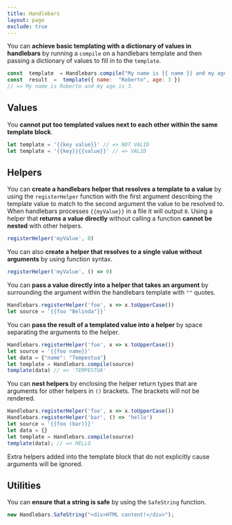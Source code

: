 ```yaml
---
title: Handlebars
layout: page
exclude: true
---
```


You can **achieve basic templating with a dictionary of values in handlebars** by running a `compile` on a handlebars template and then passing a dictionary of values to fill in to the `template`.
```js
const  template  = Handlebars.compile("My name is {{ name }} and my age is {{ age }}.")
const  result  =  template({ name:  "Roberto", age: 3 })
// => My name is Roberto and my age is 3.
```

## Values

You **cannot put too templated values next to each other within the same template block**.
```js
let template = '{{key value}}' // => NOT VALID
let template = '{{key}}{{value}}' // => VALID
```

## Helpers

You can **create a handlebars helper that resolves a template to a value** by using the `registerHelper` function with the first argument describing the template value to match to the second argument the value to be resolved to. When handlebars processes `{{myValue}}` in a file it will output `0`. Using a helper that **returns a value directly** without calling a function **cannot be nested** with other helpers.
```js
registerHelper('myValue', 0)
```

You can also **create a helper that resolves to a single value without arguments** by using function syntax.
```js
registerHelper('myValue', () => 0)
```

You can **pass a value directly into a helper that takes an argument** by surrounding the argument within the handlebars template with `""` quotes.
```js
Handlebars.registerHelper('foo', x => x.toUpperCase())
let source = '{{foo "Belinda"}}'
```

You can **pass the result of a templated value into a helper** by space separating the arguments to the helper.
```js
Handlebars.registerHelper('foo', x => x.toUpperCase())
let source = '{{foo name}}'
let data = {"name": "Tempestua"}
let template = Handlebars.compile(source)
template(data) // => 'TEMPESTUA'
```

You can **nest helpers** by enclosing the helper return types that are arguments for other helpers in `()` brackets. The brackets will not be rendered.
```js
Handlebars.registerHelper('foo', x => x.toUpperCase())
Handlebars.registerHelper('bar', () => 'hello')
let source = '{{foo (bar)}}'
let data = {}
let template = Handlebars.compile(source)
template(data); // => HELLO
```

Extra helpers added into the template block that do not explicitly cause arguments will be ignored.

## Utilities

You can **ensure that a string is safe** by using the `SafeString` function.
```js
new Handlebars.SafeString("<div>HTML content!</div>");
```
<!--stackedit_data:
eyJoaXN0b3J5IjpbOTMzMzE1MDkzLC0yMDI5ODg0MTkxLDM5ND
QxNDU4NSwtNjk5ODE1NDQsLTY4MTg2MzI4MiwyMDA5MTEwMjAz
LDE4OTgzODY2MCwxMTQ5Mjg5MzgsLTM5MjQzOTIyNSw2MDAzND
g2OTAsLTE4NTkzNjY4ODZdfQ==
-->